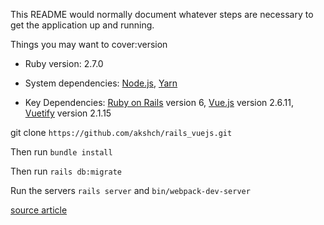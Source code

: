 This README would normally document whatever steps are necessary to get the
application up and running.

Things you may want to cover:version 
* Ruby version: 2.7.0
* System dependencies: 
[Node.js](https://nodejs.org/en/), [Yarn](https://yarnpkg.com/en/) 

* Key Dependencies: [Ruby on Rails](https://rubyonrails.org/) version 6, [Vue.js](https://vuejs.org/) version 2.6.11, [Vuetify](https://vuetifyjs.com/en/) version 2.1.15

git clone `https://github.com/akshch/rails_vuejs.git`

Then run `bundle install`

Then run `rails db:migrate`

Run the servers ``rails server`` and ``bin/webpack-dev-server``

[source article](https://levelup.gitconnected.com/vue-js-with-rails-6-and-performing-crud-operations-b043ef3691f2)
